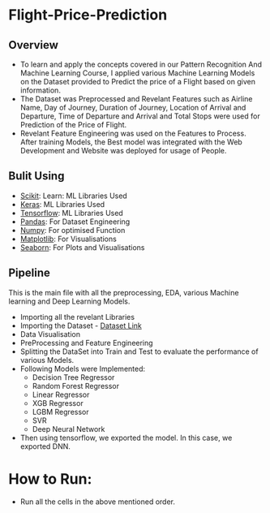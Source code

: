 # Flight-Price-Prediction

## Overview

- To learn and apply the concepts covered in our Pattern Recognition And Machine Learning Course, I applied various Machine Learning Models on the Dataset provided to Predict the price of a Flight based on given information.
- The Dataset was Preprocessed and Revelant Features such as Airline Name, Day of Journey, Duration of Journey, Location of Arrival and Departure, Time of Departure and Arrival and Total Stops were used for Prediction of the Price of Flight.
- Revelant Feature Engineering was used on the Features to Process. After training Models, the Best model was integrated with the Web Development and Website was deployed for usage of People.




## Bulit Using

- [Scikit](https://scikit-learn.org/stable/): Learn: ML Libraries Used
- [Keras](https://keras.io/): ML Libraries Used
- [Tensorflow](https://www.tensorflow.org/): ML Libraries Used
- [Pandas](https://pandas.pydata.org/): For Dataset Engineering
- [Numpy](https://numpy.org/): For optimised Function
- [Matplotlib](https://matplotlib.org/): For Visualisations
- [Seaborn](https://seaborn.pydata.org/): For Plots and Visualisations


## Pipeline

This is the main file with all the preprocessing, EDA, various Machine learning and Deep Learning Models.
- Importing all the revelant Libraries
- Importing the Dataset - [Dataset Link](https://drive.google.com/drive/folders/1tHNt5vPyCyKRQIitvGmf48AI2tna5xSk)
- Data Visualisation
- PreProcessing and Feature Engineering 
- Splitting the DataSet into Train and Test to evaluate the performance of various Models.   
- Following Models were Implemented:
  - Decision Tree Regressor
  - Random Forest Regressor
  - Linear Regressor
  - XGB Regressor
  - LGBM Regressor
  - SVR
  - Deep Neural Network
- Then using tensorflow, we exported the model. In this case, we exported DNN.
 
# How to Run:

- Run all the cells in the above mentioned order.
 
